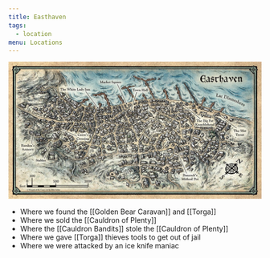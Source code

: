 ```yaml
---
title: Easthaven
tags:
  - location
menu: Locations
---
```


![](../../assets/easthaven.jpeg)


* Where we found the [[Golden Bear Caravan]] and [[Torga]]
* Where we sold the [[Cauldron of Plenty]]
* Where the [[Cauldron Bandits]] stole the [[Cauldron of Plenty]]
* Where we gave [[Torga]] thieves tools to get out of jail
* Where we were attacked by an ice knife maniac